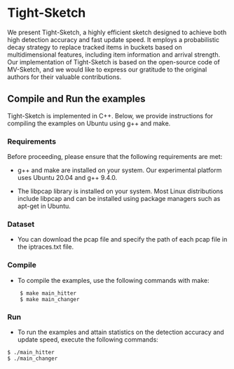 # Tight-Sketch

We present Tight-Sketch, a highly efficient sketch designed to achieve both high detection accuracy and fast update speed. It employs a probabilistic decay strategy to replace tracked items in buckets based on multidimensional features, including item information and arrival strength. Our implementation of Tight-Sketch is based on the open-source code of MV-Sketch, and we would like to express our gratitude to the original authors for their valuable contributions.


## Compile and Run the examples
Tight-Sketch is implemented in C++. Below, we provide instructions for compiling the examples on Ubuntu using g++ and make.

### Requirements
Before proceeding, please ensure that the following requirements are met:

- g++ and make are installed on your system. Our experimental platform uses Ubuntu 20.04 and g++ 9.4.0.

- The libpcap library is installed on your system. Most Linux distributions include libpcap and can be installed using package managers such as apt-get in Ubuntu.

### Dataset

- You can download the pcap file and specify the path of each pcap file in the iptraces.txt file.

### Compile
- To compile the examples, use the following commands with make:

```
    $ make main_hitter
    $ make main_changer
```
  

### Run
- To run the examples and attain statistics on the detection accuracy and update speed, execute the following commands:

```
$ ./main_hitter
$ ./main_changer
```
